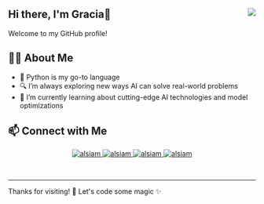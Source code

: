 ## Hi there, I'm Gracia👋 <img src="https://komarev.com/ghpvc/?username=grpasfica" align="right" />

Welcome to my GitHub profile!

## 🧑‍💻 About Me
 
- 🐍 Python is my go-to language  
- 🔍 I’m always exploring new ways AI can solve real-world problems  
- 🌱 I’m currently learning about cutting-edge AI technologies and model optimizations

## 📫 Connect with Me

<p align="center">
 <a href="https://medium.com/@igraciasriska1262" target="blank">
  <img src="https://img.shields.io/badge/Medium-000000?style=for-the-badge&logo=medium&logoColor=white" alt="alsiam" />
 </a>
 <a href="https://linkedin.com/in/gracia-rizka-pasfica-a22247220" target="blank">
  <img src="https://img.shields.io/badge/LinkedIn-0077B5?style=for-the-badge&logo=linkedin&logoColor=white" alt="alsiam"/>
 </a>
 <!-- <a href="https://dev.to/alsiam" target="_blank">
  <img src="https://img.shields.io/badge/dev.to-0A0A0A?style=for-the-badge&logo=dev.to&logoColor=white" alt="alsiam" />
 </a> -->
 <a href="https://instagram.com/graciarp_" target="blank">
  <img src="https://img.shields.io/badge/Instagram-fe4164?style=for-the-badge&logo=instagram&logoColor=white" alt="alsiam" />
 </a> 
 <a href="https://independent.academia.edu/Pasfica" target="blank">
  <img src="https://img.shields.io/badge/Academia-FFFFFF?&style=for-the-badge&logo=academia&logoColor=black" alt="alsiam"  />
  </a> 
</p>
<br />

---

Thanks for visiting! 🚀 Let's code some magic ✨
